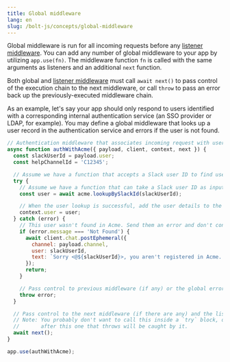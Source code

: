 ```yaml
---
title: Global middleware
lang: en
slug: /bolt-js/concepts/global-middleware
---
```


Global middleware is run for all incoming requests before any [listener middleware](/bolt-js/concepts/listener-middleware). You can add any number of global middleware to your app by utilizing `app.use(fn)`. The middleware function `fn` is called with the same arguments as listeners and an additional `next` function.

Both global and [listener middleware](/bolt-js/concepts/listener-middleware) must call `await next()` to pass control of the execution chain to the next middleware, or call `throw` to pass an error back up the previously-executed middleware chain.

As an example, let's say your app should only respond to users identified with a corresponding internal authentication service (an SSO provider or LDAP, for example). You may define a global middleware that looks up a user record in the authentication service and errors if the user is not found.

```javascript
// Authentication middleware that associates incoming request with user in Acme identity provider
async function authWithAcme({ payload, client, context, next }) {
  const slackUserId = payload.user;
  const helpChannelId = 'C12345';

  // Assume we have a function that accepts a Slack user ID to find user details from Acme
  try {
    // Assume we have a function that can take a Slack user ID as input to find user details from the provider
    const user = await acme.lookupBySlackId(slackUserId);

    // When the user lookup is successful, add the user details to the context
    context.user = user;
  } catch (error) {
    // This user wasn't found in Acme. Send them an error and don't continue processing request
    if (error.message === 'Not Found') {
      await client.chat.postEphemeral({
        channel: payload.channel,
        user: slackUserId,
        text: `Sorry <@${slackUserId}>, you aren't registered in Acme. Please post in <#${helpChannelId}> for assistance.`,
      });
      return;
    }

    // Pass control to previous middleware (if any) or the global error handler
    throw error;
  }

  // Pass control to the next middleware (if there are any) and the listener functions
  // Note: You probably don't want to call this inside a `try` block, or any middleware
  //       after this one that throws will be caught by it.
  await next();
}

app.use(authWithAcme);
```

